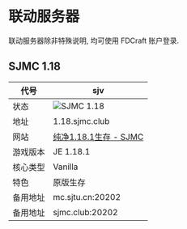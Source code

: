 # 联动服务器

联动服务器除非特殊说明, 均可使用 FDCraft 账户登录.

## SJMC 1.18

| 代号     | sjv                                                                                                |
| -------- | -------------------------------------------------------------------------------------------------- |
| 状态     | ![SJMC 1.18](https://minecraftlist.com/servers/mc.sjtu.cn:20202/banner.svg)                        |
| 地址     | 1.18.sjmc.club                                                                                     |
| 网站     | [纯净1.18.1生存 - SJMC](https://mc.sjtu.cn/2021/12/26/%e7%ba%af%e5%87%801-18-1%e7%94%9f%e5%ad%98/) |
| 游戏版本 | JE 1.18.1                                                                                          |
| 核心类型 | Vanilla                                                                                            |
| 特色     | 原版生存                                                                                           |
| 备用地址 | mc.sjtu.cn:20202                                                                                   |
| 备用地址 | sjmc.club:20202                                                                                    |
